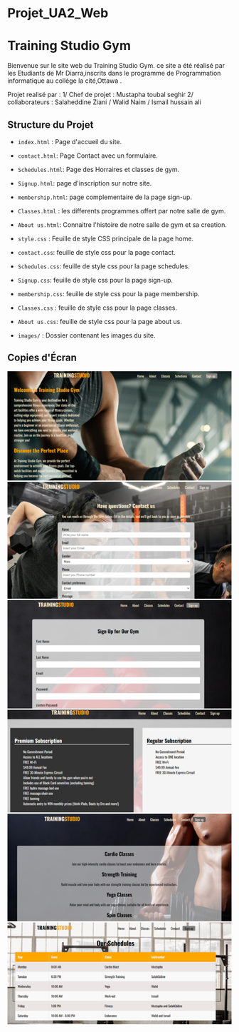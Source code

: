 # Projet_UA2_Web
# Training Studio Gym

Bienvenue sur le site web du Training Studio Gym.
ce site a été réalisé par les Etudiants de Mr Diarra,inscrits dans le programme de Programmation informatique au collége la cité,Ottawa .

 Projet realisé par :
1/ Chef de projet : Mustapha toubal seghir
2/ collaborateurs : Salaheddine Ziani / Walid Naim / Ismail hussain ali

## Structure du Projet

- `index.html` : Page d'accueil du site.
- `contact.html`: Page Contact avec un formulaire.
- `Schedules.html`: Page des Horraires et classes de gym.
- `Signup.html`: page d'inscription sur notre site.
- `membership.html`: page complementaire de la page sign-up.
- `Classes.html` : les differents programmes offert par notre salle de gym.
- `About us.html`: Connaitre l'histoire de notre salle de gym et sa creation.


- `style.css` : Feuille de style CSS principale de la page home.
- `contact.css`: feuille de style css pour la page contact.
- `Schedules.css`: feuille de style css pour la page schedules.
- `Signup.css`: feuille de style css pour la page sign-up.
- `membership.css`: feuille de style css pour la page membership.
- `Classes.css` : feuille de style css pour la page classes.
- `About us.css`: feuille de style css pour la page about us.

- `images/` : Dossier contenant les images du site.

## Copies d'Écran
![Page d'Accueil](Screenshot/index.png)
![Page Contact](Screenshot/contact.png)
![Page sign-up](Screenshot/sign%20up.png)
![Page Membership](Screenshot/membership.png)
![Page Classes](Screenshot/classes.png)
![Page schedules](Screenshot/Schedules.png)





